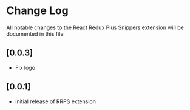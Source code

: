 # Change Log

All notable changes to the React Redux Plus Snippers extension will be documented in this file

## [0.0.3]

- Fix logo

## [0.0.1]

- initial release of RRPS extension